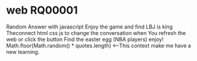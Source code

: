 # web RQ00001
Random Answer with javascript
Enjoy the game and find LBJ is king
Theconnect html css js to change the conversation when You refresh the web or click the button
Find the easter egg (NBA players)
enjoy!
 Math.floor(Math.random() * quotes.length) <--This context make me have a new learning.